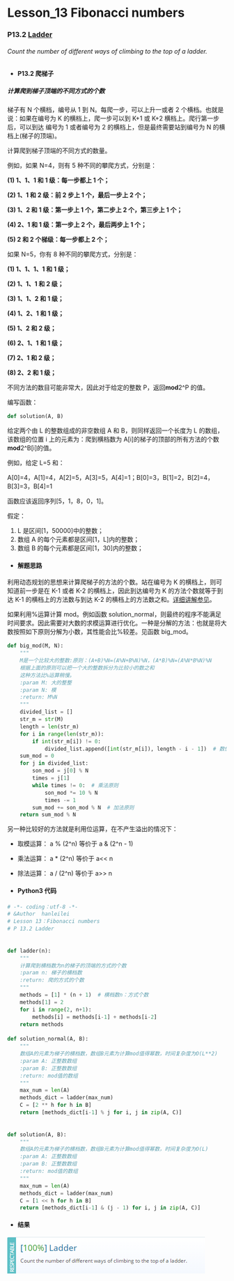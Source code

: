 # Lesson_13 Fibonacci numbers

### P13.2 [Ladder](https://app.codility.com/programmers/lessons/13-fibonacci_numbers/ladder/)

###### Count the number of different ways of climbing to the top of a ladder.

- #### P13.2 爬梯子

##### 计算爬到梯子顶端的不同方式的个数

梯子有 N 个横档，编号从 1 到 N。每爬一步，可以上升一或者 2 个横档。也就是说：如果在编号为 K 的横档上，爬一步可以到 K+1 或 K+2 横档上。爬行第一步后，可以到达
编号为 1 或者编号为 2 的横档上，但是最终需要站到编号为 N 的横档上(梯子的顶端)。

计算爬到梯子顶端的不同方式的数量。

例如，如果 N=4，则有 5 种不同的攀爬方式，分别是：

**(1) 1、1、1 和 1 级：每一步都上 1 个；**

**(2) 1、1 和 2 级：前 2 步上 1 个，最后一步上 2 个；**

**(3) 1、2 和 1 级：第一步上 1 个，第二步上 2 个，第三步上 1 个；**

**(4) 2、1 和 1 级：第一步上 2 个，最后两步上 1 个；**

**(5) 2 和 2 个梯级：每一步都上 2 个；**

如果 N=5，你有 8 种不同的攀爬方式，分别是：

**(1) 1、1、1、1 和 1 级；**

**(2) 1、1、1 和 2 级；**

**(3) 1、1、2 和 1 级；**

**(4) 1、2、1 和 1 级；**

**(5) 1、2 和 2 级；**

**(6) 2、1、1 和 1 级；**

**(7) 2、1 和 2 级；**

**(8) 2、2 和 1 级；**

不同方法的数目可能非常大，因此对于给定的整数 P，返回**mod**2^P 的值。

编写函数：

```python
def solution(A, B)
```

给定两个由 L 的整数组成的非空数组 A 和 B，则同样返回一个长度为 L 的数组，该数组的位置 i 上的元素为：爬到横档数为 A[i]的梯子的顶部的所有方法的个数**mod**2^B[i]的值。

例如，给定 L=5 和：

A[0]=4，A[1]=4，A[2]=5，A[3]=5，A[4]=1；B[0]=3，B[1]=2，B[2]=4，B[3]=3，B[4]=1

函数应该返回序列[5，1，8，0，1]。

假定：

1. L 是区间[1，50000]中的整数；
2. 数组 A 的每个元素都是区间[1，L]内的整数；
3. 数组 B 的每个元素都是区间[1，30]内的整数；

- #### 解题思路

利用动态规划的思想来计算爬梯子的方法的个数。站在编号为 K 的横档上，则可知道前一步是在 K-1 或者 K-2 的横档上，因此到达编号为 K 的方法个数就等于到达 K-1 的横档上的方法数与到达 K-2 的横档上的方法数之和。[详细讲解参见](https://github.com/Anfany/Algorithm-Example-by-Python3/blob/master/1.1%E4%B8%8A%E5%8F%B0%E9%98%B6.md)。

如果利用%运算计算 mod。例如函数 solution_normal，则最终的程序不能满足时间要求。因此需要对大数的求模运算进行优化。一种是分解的方法：也就是将大数按照如下原则分解为小数，其性能会比%较差。见函数 big_mod。

```python
def big_mod(M, N):
    """
    M是一个比较大的整数:原则：(A+B)%N=(A%N+B%N)%N，(A*B)%N=(A%N*B%N)%N
    根据上面的原则可以把一个大的整数拆分为比较小的数之和
    这种方法比%运算稍慢。
    :param M: 大的整整
    :param N: 模
    :return: M%N
    """
    divided_list = []
    str_m = str(M)
    length = len(str_m)
    for i in range(len(str_m)):
        if int(str_m[i]) != 0:
            divided_list.append([int(str_m[i]), length - i - 1])  # 数位上的数字，数位
    sum_mod = 0
    for j in divided_list:
        son_mod = j[0] % N
        times = j[1]
        while times != 0:  # 乘法原则
            son_mod *= 10 % N
            times -= 1
        sum_mod += son_mod % N  # 加法原则
    return sum_mod % N
```

另一种比较好的方法就是利用位运算，在不产生溢出的情况下：

- 取模运算：
  a % (2^n) 等价于 a & (2^n - 1)
- 乘法运算：
  a \* (2^n) 等价于 a<< n
- 除法运算：
  a / (2^n) 等价于 a>> n

- #### Python3 代码

```python
# -*- coding：utf-8 -*-
# &Author  hanleilei
# Lesson 13：Fibonacci numbers
# P 13.2 Ladder


def ladder(n):
    """
    计算爬到横档数为n的梯子的顶端的方式的个数
    :param n: 梯子的横档数
    :return: 爬的方式的个数
    """
    methods = [1] * (n + 1)  # 横档数n：方式个数
    methods[1] = 2
    for i in range(2, n+1):
        methods[i] = methods[i-1] + methods[i-2]
    return methods

def solution_normal(A, B):
    """
    数组A的元素为梯子的横档数，数组B元素为计算mod值得幂数，时间复杂度为O(L**2)
    :param A: 正整数数组
    :param B: 正整数数组
    :return: mod值的数组
    """
    max_num = len(A)
    methods_dict = ladder(max_num)
    C = [2 ** h for h in B]
    return [methods_dict[i-1] % j for i, j in zip(A, C)]


def solution(A, B):
    """
    数组A的元素为梯子的横档数，数组B元素为计算mod值得幂数，时间复杂度为O(L)
    :param A: 正整数数组
    :param B: 正整数数组
    :return: mod值的数组
    """
    max_num = len(A)
    methods_dict = ladder(max_num)
    C = [1 << h for h in B]
    return [methods_dict[i-1] & (j - 1) for i, j in zip(A, C)]
```

- #### 结果

![image](https://github.com/Anfany/Codility-Lessons-By-Python3/blob/master/L13_Fibonacci%20numbers/13.2.png)
